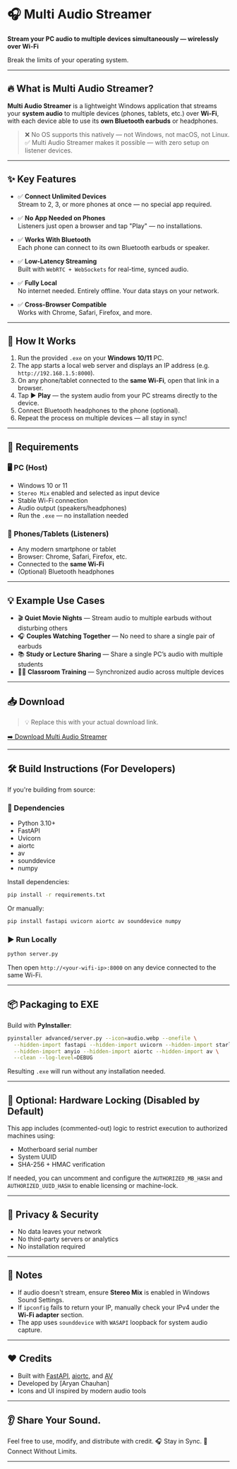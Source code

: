 # 🎧 Multi Audio Streamer

**Stream your PC audio to multiple devices simultaneously — wirelessly over Wi-Fi**

Break the limits of your operating system.

---

## 🔥 What is Multi Audio Streamer?

**Multi Audio Streamer** is a lightweight Windows application that streams your **system audio** to multiple devices (phones, tablets, etc.) over **Wi-Fi**, with each device able to use its **own Bluetooth earbuds** or headphones.

> ❌ No OS supports this natively — not Windows, not macOS, not Linux.  
> ✅ Multi Audio Streamer makes it possible — with zero setup on listener devices.

---

## ✨ Key Features

- ✅ **Connect Unlimited Devices**  
  Stream to 2, 3, or more phones at once — no special app required.

- ✅ **No App Needed on Phones**  
  Listeners just open a browser and tap "Play" — no installations.

- ✅ **Works With Bluetooth**  
  Each phone can connect to its own Bluetooth earbuds or speaker.

- ✅ **Low-Latency Streaming**  
  Built with `WebRTC + WebSockets` for real-time, synced audio.

- ✅ **Fully Local**  
  No internet needed. Entirely offline. Your data stays on your network.

- ✅ **Cross-Browser Compatible**  
  Works with Chrome, Safari, Firefox, and more.

---

## 🧠 How It Works

1. Run the provided `.exe` on your **Windows 10/11** PC.
2. The app starts a local web server and displays an IP address (e.g. `http://192.168.1.5:8000`).
3. On any phone/tablet connected to the **same Wi-Fi**, open that link in a browser.
4. Tap ▶ **Play** — the system audio from your PC streams directly to the device.
5. Connect Bluetooth headphones to the phone (optional).
6. Repeat the process on multiple devices — all stay in sync!

---

## 🔧 Requirements

### 🖥️ PC (Host)
- Windows 10 or 11
- `Stereo Mix` enabled and selected as input device
- Stable Wi-Fi connection
- Audio output (speakers/headphones)
- Run the `.exe` — no installation needed

### 📱 Phones/Tablets (Listeners)
- Any modern smartphone or tablet
- Browser: Chrome, Safari, Firefox, etc.
- Connected to the **same Wi-Fi**
- (Optional) Bluetooth headphones

---

## 💡 Example Use Cases

- 🎬 **Quiet Movie Nights** — Stream audio to multiple earbuds without disturbing others
- 🎧 **Couples Watching Together** — No need to share a single pair of earbuds
- 📚 **Study or Lecture Sharing** — Share a single PC’s audio with multiple students
- 🧑‍🏫 **Classroom Training** — Synchronized audio across multiple devices

---

## 📥 Download

> 💡 Replace this with your actual download link.

[➡️ Download Multi Audio Streamer](#)

---

## 🛠️ Build Instructions (For Developers)

If you're building from source:

### 🔗 Dependencies

- Python 3.10+
- FastAPI
- Uvicorn
- aiortc
- av
- sounddevice
- numpy

Install dependencies:

```bash
pip install -r requirements.txt
````

Or manually:

```bash
pip install fastapi uvicorn aiortc av sounddevice numpy
```

### ▶️ Run Locally

```bash
python server.py
```

Then open `http://<your-wifi-ip>:8000` on any device connected to the same Wi-Fi.

---

## 📦 Packaging to EXE

Build with **PyInstaller**:

```bash
pyinstaller advanced/server.py --icon=audio.webp --onefile \
  --hidden-import fastapi --hidden-import uvicorn --hidden-import starlette \
  --hidden-import anyio --hidden-import aiortc --hidden-import av \
  --clean --log-level=DEBUG
```

Resulting `.exe` will run without any installation needed.

---

## 🧪 Optional: Hardware Locking (Disabled by Default)

This app includes (commented-out) logic to restrict execution to authorized machines using:

* Motherboard serial number
* System UUID
* SHA-256 + HMAC verification

If needed, you can uncomment and configure the `AUTHORIZED_MB_HASH` and `AUTHORIZED_UUID_HASH` to enable licensing or machine-lock.

---

## 🔐 Privacy & Security

* No data leaves your network
* No third-party servers or analytics
* No installation required

---

## 📌 Notes

* If audio doesn't stream, ensure **Stereo Mix** is enabled in Windows Sound Settings.
* If `ipconfig` fails to return your IP, manually check your IPv4 under the **Wi-Fi adapter** section.
* The app uses `sounddevice` with `WASAPI` loopback for system audio capture.

---

## ❤️ Credits

* Built with [FastAPI](https://fastapi.tiangolo.com/), [aiortc](https://github.com/aiortc/aiortc), and [AV](https://github.com/PyAV-Org/PyAV)
* Developed by [Aryan Chauhan]
* Icons and UI inspired by modern audio tools

---

## 👂 Share Your Sound.

Feel free to use, modify, and distribute with credit.
🎧 Stay in Sync.
📱 Connect Without Limits.

---
